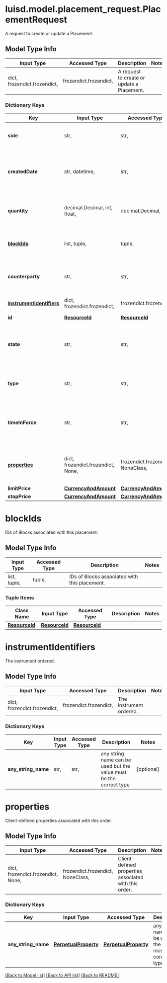 # luisd.model.placement_request.PlacementRequest

A request to create or update a Placement.

## Model Type Info
Input Type | Accessed Type | Description | Notes
------------ | ------------- | ------------- | -------------
dict, frozendict.frozendict,  | frozendict.frozendict,  | A request to create or update a Placement. | 

### Dictionary Keys
Key | Input Type | Accessed Type | Description | Notes
------------ | ------------- | ------------- | ------------- | -------------
**side** | str,  | str,  | The side (Buy, Sell, ...) of this placement. | 
**createdDate** | str, datetime,  | str,  | The active date of this placement. | value must conform to RFC-3339 date-time
**quantity** | decimal.Decimal, int, float,  | decimal.Decimal,  | The quantity of given instrument ordered. | value must be a 64 bit float
**[blockIds](#blockIds)** | list, tuple,  | tuple,  | IDs of Blocks associated with this placement. | 
**counterparty** | str,  | str,  | The market entity this placement is placed with. | 
**[instrumentIdentifiers](#instrumentIdentifiers)** | dict, frozendict.frozendict,  | frozendict.frozendict,  | The instrument ordered. | 
**id** | [**ResourceId**](ResourceId.md) | [**ResourceId**](ResourceId.md) |  | 
**state** | str,  | str,  | The state of this placement (typically a FIX state; Open, Filled, etc). | 
**type** | str,  | str,  | The type of this placement (Market, Limit, etc). | 
**timeInForce** | str,  | str,  | The time in force applicable to this placement (GTC, FOK, Day, etc) | 
**[properties](#properties)** | dict, frozendict.frozendict, None,  | frozendict.frozendict, NoneClass,  | Client-defined properties associated with this order. | [optional] 
**limitPrice** | [**CurrencyAndAmount**](CurrencyAndAmount.md) | [**CurrencyAndAmount**](CurrencyAndAmount.md) |  | [optional] 
**stopPrice** | [**CurrencyAndAmount**](CurrencyAndAmount.md) | [**CurrencyAndAmount**](CurrencyAndAmount.md) |  | [optional] 

# blockIds

IDs of Blocks associated with this placement.

## Model Type Info
Input Type | Accessed Type | Description | Notes
------------ | ------------- | ------------- | -------------
list, tuple,  | tuple,  | IDs of Blocks associated with this placement. | 

### Tuple Items
Class Name | Input Type | Accessed Type | Description | Notes
------------- | ------------- | ------------- | ------------- | -------------
[**ResourceId**](ResourceId.md) | [**ResourceId**](ResourceId.md) | [**ResourceId**](ResourceId.md) |  | 

# instrumentIdentifiers

The instrument ordered.

## Model Type Info
Input Type | Accessed Type | Description | Notes
------------ | ------------- | ------------- | -------------
dict, frozendict.frozendict,  | frozendict.frozendict,  | The instrument ordered. | 

### Dictionary Keys
Key | Input Type | Accessed Type | Description | Notes
------------ | ------------- | ------------- | ------------- | -------------
**any_string_name** | str,  | str,  | any string name can be used but the value must be the correct type | [optional] 

# properties

Client-defined properties associated with this order.

## Model Type Info
Input Type | Accessed Type | Description | Notes
------------ | ------------- | ------------- | -------------
dict, frozendict.frozendict, None,  | frozendict.frozendict, NoneClass,  | Client-defined properties associated with this order. | 

### Dictionary Keys
Key | Input Type | Accessed Type | Description | Notes
------------ | ------------- | ------------- | ------------- | -------------
**any_string_name** | [**PerpetualProperty**](PerpetualProperty.md) | [**PerpetualProperty**](PerpetualProperty.md) | any string name can be used but the value must be the correct type | [optional] 

[[Back to Model list]](../../README.md#documentation-for-models) [[Back to API list]](../../README.md#documentation-for-api-endpoints) [[Back to README]](../../README.md)

